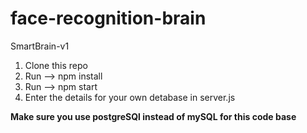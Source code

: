 # face-recognition-brain
SmartBrain-v1

1. Clone this repo
2. Run --> npm install
3. Run --> npm start
4. Enter the details for your own detabase in server.js

**Make sure you use postgreSQl instead of mySQL for this code base**
